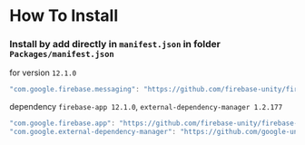 # How To Install

### Install by add directly in `manifest.json` in folder `Packages/manifest.json`


for version `12.1.0`
```csharp
"com.google.firebase.messaging": "https://github.com/firebase-unity/firebase-messaging.git#12.1.0",
```


dependency `firebase-app 12.1.0`, `external-dependency-manager 1.2.177`
```csharp
"com.google.firebase.app": "https://github.com/firebase-unity/firebase-app.git#12.1.0",
"com.google.external-dependency-manager": "https://github.com/google-unity/external-dependency-manager.git#1.2.177",
```